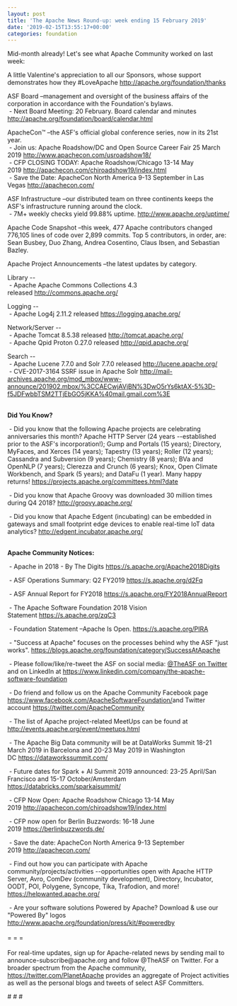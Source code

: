 ```yaml
---
layout: post
title: 'The Apache News Round-up: week ending 15 February 2019'
date: '2019-02-15T13:55:17+00:00'
categories: foundation
---
```

<p>Mid-month already! Let's see what Apache Community worked on last week:</p> 
  <p>A little Valentine's appreciation to all our Sponsors, whose support demonstrates how they #LoveApache&nbsp;<a href="http://apache.org/foundation/thanks">http://apache.org/foundation/thanks</a> </p> 
  <p> </p> 
  <p>ASF Board –management and oversight of the business affairs of the corporation in accordance with the Foundation's bylaws.<br />&nbsp;- Next Board Meeting: 20 February. Board calendar and minutes <a href="http://apache.org/foundation/board/calendar.html">http://apache.org/foundation/board/calendar.html</a></p> 
  <div> 
    <p>ApacheCon™ –the ASF's official global conference series, now in its 21st year.<br />&nbsp;-&nbsp;Join us: Apache Roadshow/DC and Open Source Career Fair 25 March 2019 <font color="#bb0000"><a href="http://www.apachecon.com/usroadshow18/">http://www.apachecon.com/usroadshow18/</a><br /></font>&nbsp;- CFP CLOSING TODAY: Apache Roadshow/Chicago 13-14 May 2019&nbsp;<a href="http://apachecon.com/chiroadshow19/index.html">http://apachecon.com/chiroadshow19/index.html</a><br />&nbsp;- Save the Date: ApacheCon North America 9-13 September in Las Vegas&nbsp;<a href="http://apachecon.com/">http://apachecon.com/</a></p> 
    <p>ASF Infrastructure –our distributed team on three continents keeps the ASF's infrastructure running around the clock.<br />&nbsp;- 7M+ weekly checks yield 99.88% uptime.&nbsp;<a href="http://www.apache.org/uptime/">http://www.apache.org/uptime/</a></p> 
    <p>Apache Code Snapshot –this week, 477 Apache contributors changed 776,105 lines of code over 2,899 commits. Top 5 contributors, in order, are: Sean Busbey, Duo Zhang, Andrea Cosentino, Claus Ibsen, and Sebastian Bazley.</p> 
    <p>Apache Project Announcements&nbsp;–the latest updates by category.<br /></p> 
    <p>Library --<br />&nbsp;- Apache Apache Commons Collections 4.3 released&nbsp;<a href="http://commons.apache.org/">http://commons.apache.org/</a></p> 
    <p><span style="white-space: pre;"></span></p> 
    <p>Logging --<br />&nbsp;-&nbsp;Apache Log4j 2.11.2 released&nbsp;<a href="https://logging.apache.org/">https://logging.apache.org/</a></p> 
    <p>Network/Server --<br />&nbsp;- Apache Tomcat 8.5.38 released<span style="white-space: pre;"> <a href="http://tomcat.apache.org/">http://tomcat.apache.org/</a>
 - Apache </span>Qpid Proton 0.27.0 released&nbsp;<a href="http://qpid.apache.org/">http://qpid.apache.org/</a></p> 
    <p>Search --<br />&nbsp;- Apache Lucene 7.7.0 and Solr 7.7.0 released&nbsp;<a href="http://lucene.apache.org/">http://lucene.apache.org/</a><br />&nbsp;-&nbsp;CVE-2017-3164 SSRF issue in Apache Solr&nbsp;<a href="http://mail-archives.apache.org/mod_mbox/www-announce/201902.mbox/%3CCAECwjAVjBN%3DwO5rYs6ktAX-5%3D-f5JDFwbbTSM2TTjEbGO5jKKA%40mail.gmail.com%3E">http://mail-archives.apache.org/mod_mbox/www-announce/201902.mbox/%3CCAECwjAVjBN%3DwO5rYs6ktAX-5%3D-f5JDFwbbTSM2TTjEbGO5jKKA%40mail.gmail.com%3E</a><br /><br /></p> 
    <p><strong>Did You Know?</strong></p> 
    <div> 
      <p>&nbsp;- Did you know that the following Apache projects are celebrating anniversaries this month? Apache HTTP Server (24 years --established prior to the ASF's incorporation!); Gump and Portals (15 years); Directory, MyFaces, and Xerces (14 years); Tapestry (13 years); Roller (12 years); Cassandra and Subversion (9 years); Chemistry (8 years); BVa and OpenNLP (7 years); Clerezza and Crunch (6 years); Knox, Open Climate Workbench, and Spark (5 years); and&nbsp;DataFu (1 year). Many happy returns!&nbsp;<a href="https://projects.apache.org/committees.html?date">https://projects.apache.org/committees.html?date</a></p> 
      <p>&nbsp;- Did you know that Apache Groovy was downloaded 30 million times during Q4 2018?&nbsp;<a href="http://groovy.apache.org/">http://groovy.apache.org/</a></p> 
      <p><a href="https://s.apache.org/pK8x"></a>&nbsp;- Did you know that Apache Edgent (incubating) can be embedded in gateways and small footprint edge devices to enable real-time IoT data analytics?&nbsp;<a href="http://edgent.incubator.apache.org/">http://edgent.incubator.apache.org/</a><br /><br /></p> 
      <p><strong>Apache Community Notices:</strong></p> 
    </div> 
    <p>&nbsp;- Apache in 2018 - By The Digits <a href="https://s.apache.org/Apache2018Digits">https://s.apache.org/Apache2018Digits</a></p> 
    <p>&nbsp;-&nbsp;ASF Operations Summary: Q2 FY2019 <a href="https://s.apache.org/d2Fq">https://s.apache.org/d2Fq</a></p> 
    <p>&nbsp;- ASF Annual Report for FY2018&nbsp;<a href="https://s.apache.org/FY2018AnnualReport">https://s.apache.org/FY2018AnnualReport</a></p> 
    <p>&nbsp;- The Apache Software Foundation 2018 Vision Statement&nbsp;<a href="https://s.apache.org/zqC3">https://s.apache.org/zqC3</a></p> 
    <p>&nbsp;- Foundation Statement –Apache Is Open.&nbsp;<a href="https://s.apache.org/PIRA">https://s.apache.org/PIRA</a></p> 
    <div> 
      <p>&nbsp;- &quot;Success at Apache&quot; focuses on the processes behind why the ASF &quot;just works&quot;. <a href="https://blogs.apache.org/foundation/category/SuccessAtApache">https://blogs.apache.org/foundation/category/SuccessAtApache</a></p> 
    </div> 
    <div> 
      <p>&nbsp;- Please follow/like/re-tweet the ASF on social media: <a href="https://twitter.com/TheASF">@TheASF on Twitter</a> and on LinkedIn at <a href="https://www.linkedin.com/company/the-apache-software-foundation">https://www.linkedin.com/company/the-apache-software-foundation</a></p> 
      <p>&nbsp;- Do friend and follow us on the Apache Community Facebook page <a href="https://www.facebook.com/ApacheSoftwareFoundation/">https://www.facebook.com/ApacheSoftwareFoundation/</a>and Twitter account <a href="https://twitter.com/ApacheCommunity">https://twitter.com/ApacheCommunity</a></p> 
    </div> 
    <div> 
      <p><a href="https://feathercast.apache.org/"></a></p> 
    </div> 
    <div> 
      <p>&nbsp;- The list of Apache project-related MeetUps can be found at <a href="http://events.apache.org/event/meetups.html">http://events.apache.org/event/meetups.html<br /></a></p> 
    </div> 
    <div> 
      <p>&nbsp;- The Apache Big Data community will be at&nbsp;DataWorks Summit 18-21 March 2019 in Barcelona and&nbsp;20-23 May 2019 in Washington DC&nbsp;<a href="https://dataworkssummit.com/">https://dataworkssummit.com/</a></p> 
      <p>&nbsp;- Future dates for Spark + AI Summit 2019 announced: 23-25 April/San Francisco and 15-17 October/Amsterdam <font color="#bb0000"><a href="https://databricks.com/sparkaisummit/">https://databricks.com/sparkaisummit/</a></font></p>&nbsp;- CFP Now Open: Apache Roadshow Chicago 13-14 May 2019&nbsp;<a href="http://apachecon.com/chiroadshow19/index.html">http://apachecon.com/chiroadshow19/index.html</a><br /> 
      <p>&nbsp;- CFP now open for Berlin Buzzwords: 16-18 June 2019&nbsp;<a href="https://berlinbuzzwords.de/">https://berlinbuzzwords.de/</a></p> 
      <p>&nbsp;- Save the date: ApacheCon North America 9-13 September 2019&nbsp;<a href="http://apachecon.com/">http://apachecon.com/</a></p> 
      <p>&nbsp;- Find out how you can participate with Apache community/projects/activities --opportunities open with Apache HTTP Server, Avro, ComDev (community development), Directory, Incubator, OODT, POI, Polygene, Syncope, Tika, Trafodion, and more! <a href="https://helpwanted.apache.org/">https://helpwanted.apache.org/</a></p> 
    </div> 
    <div>&nbsp;- Are your software solutions Powered by Apache? Download &amp; use our &quot;Powered By&quot; logos <a href="http://www.apache.org/foundation/press/kit/#poweredby">http://www.apache.org/foundation/press/kit/#poweredby</a></div> 
    <div><br /></div> 
    <div>= = =</div> 
    <div><br /></div> 
    <div>For real-time updates, sign up for Apache-related news by sending mail to announce-subscribe@apache.org and follow @TheASF on Twitter. For a broader spectrum from the Apache community, <a href="https://twitter.com/PlanetApache">https://twitter.com/PlanetApache</a> provides an aggregate of Project activities as well as the personal blogs and tweets of select ASF Committers.</div> 
  </div> 
  <p># # #</p>
